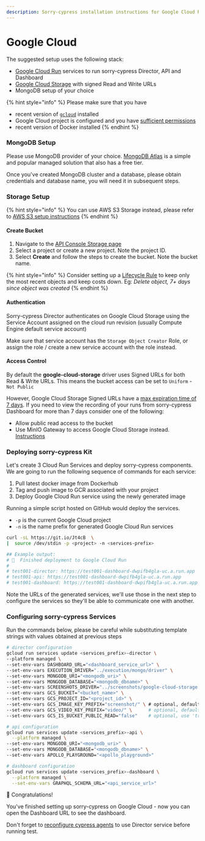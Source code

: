 ```yaml
---
description: Sorry-cypress installation instructions for Google Cloud Run
---
```


# Google Cloud

The suggested setup uses the following stack:

* [Google Cloud Run](https://cloud.google.com/run) services to run sorry-cypress Director, API and Dashboard
* [Google Cloud Storage](https://cloud.google.com/storage) with signed Read and Write URLs
* MongoDB setup of your choice

{% hint style="info" %}
Please make sure that you have

* recent version of [`gcloud`](https://cloud.google.com/sdk/docs/quickstart) installed
* Google Cloud project is configured and you have [sufficient permissions](https://cloud.google.com/sdk/docs/authorizing)
* recent version of Docker installed
{% endhint %}

### MongoDB Setup

Please use MongoDB provider of your choice. [MongoDB Atlas](https://www.mongodb.com/cloud/atlas) is a simple and popular managed solution that also has a free tier.

Once you've created MongoDB cluster and a database, please obtain credentials and database name, you will need it in subsequent steps.

### Storage Setup

{% hint style="info" %}
You can use AWS S3 Storage instead, please refer to [AWS S3 setup instructions](../aws/aws-s3-storage.md)
{% endhint %}

#### Create Bucket

1. Navigate to the [API Console Storage page](https://console.cloud.google.com/storage/browser)
2. Select a project or create a new project. Note the project ID.
3. Select **Create** and follow the steps to create the bucket. Note the bucket name.

{% hint style="info" %}
Consider setting up a [Lifecycle Rule](https://cloud.google.com/storage/docs/lifecycle) to keep only the most recent objects and keep costs down. Eg: _Delete object, 7+ days since object was created_
{% endhint %}

#### Authentication

Sorry-cypress Director authenticates on Google Cloud Storage using the Service Account assigned on the cloud run revision (usually Compute Engine default service account)&#x20;

Make sure that service account has the `Storage Object Creator` Role, or assign the role / create a new service account with the role instead.

#### Access Control

By default the **google-cloud-storage** driver uses Signed URLs for both Read & Write URLs. This means the bucket access can be set to `Uniform` - `Not Public`

However, Google Cloud Storage Signed URLs have a [max expiration time of 7 days](https://cloud.google.com/storage/docs/access-control/signed-urls). If you need to view the recording of your runs from sorry-cypress Dashboard for more than 7 days consider one of the following:

* Allow public read access to the bucket
* Use MinIO Gateway to access Google Cloud Storage instead. [Instructions](google-cloud.md)

### Deploying sorry-cypress Kit

Let's create 3 Cloud Run Services and deploy sorry-cypress components. We are going to run the following sequence of commands for each service:

1. Pull latest docker image from Dockerhub
2. Tag and push image to GCR associated with your project
3. Deploy Google Cloud Run service using the newly generated image

Running a simple script hosted on GitHub would deploy the services.

* `-p` is the current Google Cloud project
* `-n` is the name prefix for generated Google Cloud Run services

```bash
curl -sL https://git.io/Jt4cB  \
|  source /dev/stdin -p <project> -n <services-prefix>

## Example output:
# 🏁  Finished deployment to Google Cloud Run
#
# test001-director: https://test001-dashboard-dwpifb4gla-uc.a.run.app
# test001-api: https://test001-dashboard-dwpifb4gla-uc.a.run.app
# test001-dashboard: https://test001-dashboard-dwpifb4gla-uc.a.run.app
```

Note the URLs of the generated services, we'll use those in the next step to configure the services so they'll be able to communicate one with another.

### Configuring sorry-cypress Services

Run the commands below, please be careful while substituting template strings with values obtained at previous steps

```bash
# director configuration
gcloud run services update <services_prefix>-director \
--platform managed \
--set-env-vars DASHBOARD_URL="<dashboard_service_url>" \
--set-env-vars EXECUTION_DRIVER="../execution/mongo/driver" \
--set-env-vars MONGODB_URI="<mongodb_uri>" \
--set-env-vars MONGODB_DATABASE="<mongodb_dbname>" \
--set-env-vars SCREENSHOTS_DRIVER="../screenshots/google-cloud-storage.driver" \
--set-env-vars GCS_BUCKET="<bucket_name>" \
--set-env-vars GCS_PROJECT_ID="<project_id>" \
--set-env-vars GCS_IMAGE_KEY_PREFIX="screenshot/" \ # optional, default blank
--set-env-vars GCS_VIDEO_KEY_PREFIX="video/" \      # optional, default blank
--set-env-vars GCS_IS_BUCKET_PUBLIC_READ="false"    # optional, use 'true' only if the bucket has public read access

# api configuration
gcloud run services update <services_prefix>-api \
  --platform managed \
--set-env-vars MONGODB_URI="<mongodb_uri>" \
--set-env-vars MONGODB_DATABASE="<mongodb_dbname>" \
--set-env-vars APOLLO_PLAYGROUND="<apollo_playground>"

# dashboard configuration
gcloud run services update <services_prefix>-dashboard \
  --platform managed \
  --set-env-vars GRAPHQL_SCHEMA_URL="<api_service_url>"
```

🎉 Congratulations!

You've finished setting up sorry-cypress on Google Cloud - now you can open the Dashboard URL to see the dashboard.

Don't forget to [reconfigure cypress agents](../../integrating-cypress/configuring-cypress-agent.md) to use Director service before running test.

